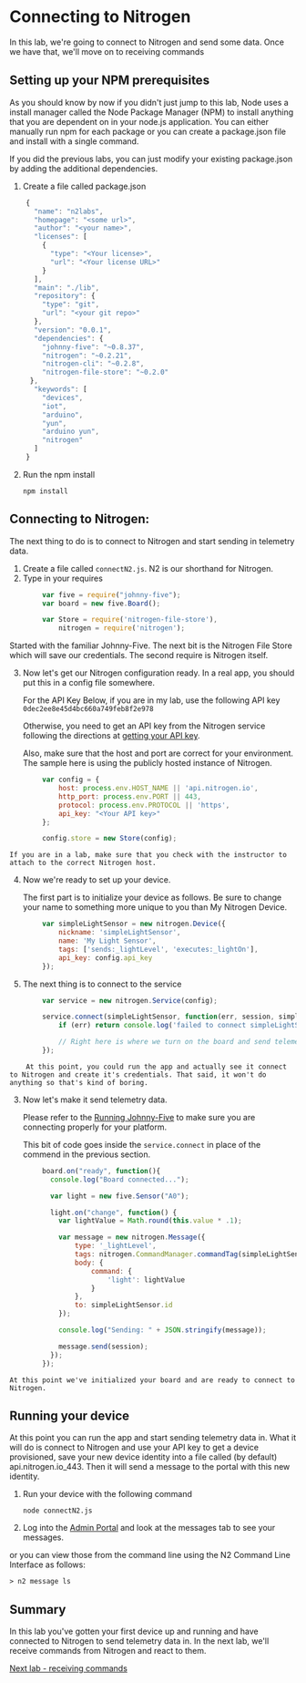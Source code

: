 # Connecting to Nitrogen

In this lab, we're going to connect to Nitrogen and send some data. Once we have that, we'll move on to receiving commands 

## Setting up your NPM prerequisites 

As you should know by now if you didn't just jump to this lab, Node uses a install manager called the Node Package Manager (NPM) to install anything that you are dependent on in your node.js application. You can either manually run npm for each package or you can create a package.json file and install with a single command. 

If you did the previous labs, you can just modify your existing package.json by adding the additional dependencies. 

1. Create a file called package.json
    
```js
    {
      "name": "n2labs",
      "homepage": "<some url>",
      "author": "<your name>",
      "licenses": [
        {
          "type": "<Your license>",
          "url": "<Your license URL>"
        }
      ],
      "main": "./lib",
      "repository": {
        "type": "git",
        "url": "<your git repo>"
      },
      "version": "0.0.1",
      "dependencies": {
        "johnny-five": "~0.8.37",
        "nitrogen": "~0.2.21",
        "nitrogen-cli": "~0.2.8",
        "nitrogen-file-store": "~0.2.0"
     },
      "keywords": [
        "devices",
        "iot",
        "arduino",
        "yun",
        "arduino yun", 
        "nitrogen"
      ]
    }
```

2. Run the npm install 

    `npm install`

## Connecting to Nitrogen:

The next thing to do is to connect to Nitrogen and start sending in telemetry data. 

1. Create a file called `connectN2.js`. N2 is our shorthand for Nitrogen. 
2. Type in your requires

```js
        var five = require("johnny-five");
        var board = new five.Board();

        var Store = require('nitrogen-file-store'),
            nitrogen = require('nitrogen');
```

Started with the familiar Johnny-Five. The next bit is the Nitrogen File Store which will save our credentials. The second require is Nitrogen itself. 

3. Now let's get our Nitrogen configuration ready. 
In a real app, you should put this in a config file somewhere. 

    For the API Key Below, if you are in my lab, use the following API key
    `0dec2ee8e45d4bc660a749feb8f2e978`
    
    Otherwise, you need to get an API key from the Nitrogen service following the directions at [getting your API key](./gettingyourapikey.md). 
    
    Also, make sure that the host and port are correct for your environment. The sample here is using the publicly hosted instance of Nitrogen. 

```js
        var config = {
            host: process.env.HOST_NAME || 'api.nitrogen.io',
            http_port: process.env.PORT || 443,
            protocol: process.env.PROTOCOL || 'https',
            api_key: "<Your API key>"
        };

        config.store = new Store(config);
```

    If you are in a lab, make sure that you check with the instructor to attach to the correct Nitrogen host. 

4. Now we're ready to set up your device. 

    The first part is to initialize your device as follows. Be sure to change your name to something more unique to you than My Nitrogen Device. 

```js
        var simpleLightSensor = new nitrogen.Device({
            nickname: 'simpleLightSensor',
            name: 'My Light Sensor',
            tags: ['sends:_lightLevel', 'executes:_lightOn'],
            api_key: config.api_key
        });
```

5. The next thing is to connect to the service

```js
        var service = new nitrogen.Service(config);

        service.connect(simpleLightSensor, function(err, session, simpleLightSensor) {
            if (err) return console.log('failed to connect simpleLightSensor: ' + err);

            // Right here is where we turn on the board and send telemetry data in the next step
        });
```

        At this point, you could run the app and actually see it connect to Nitrogen and create it's credentials. That said, it won't do anything so that's kind of boring. 

3. Now let's make it send telemetry data. 

    Please refer to the [Running Johnny-Five](./runningjohnnyfive.md) to make sure you are connecting properly for your platform.  

    This bit of code goes inside the `service.connect` in place of the commend in the previous section. 

```js
        board.on("ready", function(){
          console.log("Board connected...");

          var light = new five.Sensor("A0");

          light.on("change", function() {
            var lightValue = Math.round(this.value * .1);

            var message = new nitrogen.Message({
                type: '_lightLevel',
                tags: nitrogen.CommandManager.commandTag(simpleLightSensor.id),
                body: {
                    command: {
                        'light': lightValue 
                    }
                }, 
                to: simpleLightSensor.id
            });

            console.log("Sending: " + JSON.stringify(message));

            message.send(session);
          });      
        });
```

    At this point we've initialized your board and are ready to connect to Nitrogen. 


## Running your device

At this point you can run the app and start sending telemetry data in. What it will do is connect to Nitrogen and use your API key to get a device provisioned, save your new device identity into a file called (by default) api.nitrogen.io_443. Then it will send a message to the portal with this new identity. 

1. Run your device with the following command 

    `node connectN2.js`

2. Log into the [Admin Portal](https://admin.nitrogen.io) and look at the messages tab to see your messages. 

or you can view those from the command line using the N2 Command Line Interface as follows:

`> n2 message ls`

## Summary

In this lab you've gotten your first device up and running and have connected to Nitrogen to send telemetry data in. In the next lab, we'll receive commands from Nitrogen and react to them. 


[Next lab - receiving commands](./receive.md)

